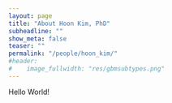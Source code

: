 ```yaml
---
layout: page
title: "About Hoon Kim, PhD"
subheadline: ""
show_meta: false
teaser: ""
permalink: "/people/hoon_kim/"
#header:
#    image_fullwidth: "res/gbmsubtypes.png"
---
```


Hello World!
